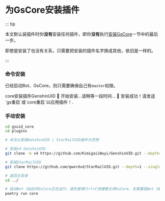 # 为GsCore安装插件<Badge type="tip" text="简单" />

::: tip

本文默认装插件时你**没有**安装任何插件，即你**没有**执行[安装GsCore](../快速开始/InstallCore)一节中的最后一步。

即使是安装了也没有关系，只需要把安装的插件名字换成其他，依旧是一样的。

:::

### 命令安装<Badge type="tip" text="简单" />

已经启动Bot、GsCore，则只需要确保自己有`master`权限。

<ChatPanel title="聊天界面">
<ChatMessage nickname="Wuyi无疑">core安装插件GenshinUID</ChatMessage>
<ChatMessage nickname="GsCore">🚀 开始安装...请稍等一段时间...</ChatMessage>
<ChatMessage nickname="GsCore">🎉 安装成功！请发送`gs重启`或`core重启`以应用插件！.</ChatMessage>
</ChatPanel>

### 手动安装<Badge type="warning" text="普通" />

```sh
cd gsuid_core
cd plugins

# 本文以安装GenshinUID / StarRailUID插件为范例

# 安装v4 GenshinUID
git clone -b v4 https://github.com/KimigaiiWuyi/GenshinUID.git --depth=1 --single-branch

# 安装StarRailUID
git clone https://github.com/qwerdvd/StarRailUID.git --depth=1 --single-branch

# 返回主目录
cd ../

# 启动Bot（如此时GsCore正在运行，请先使用Ctrl+C快捷键关闭GsCore，无需重启Bot（如NoneBot2））
poetry run core
```
